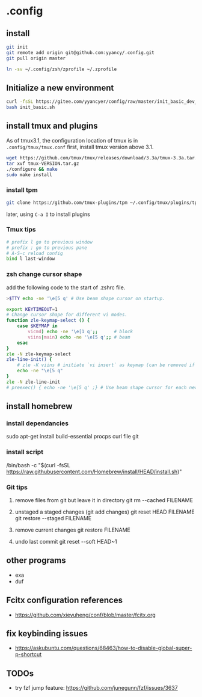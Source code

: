 # .config

## install
```bash
git init
git remote add origin git@github.com:yyancy/.config.git
git pull origin master

ln -sv ~/.config/zsh/zprofile ~/.zprofile
```

## Initialize a new environment

```bash
curl -fsSL https://gitee.com/yyancyer/config/raw/master/init_basic_dev_env.sh -o init_basic.sh
bash init_basic.sh
```

## install tmux and plugins

As of tmux3.1, the configuration location of tmux is in `.config/tmux/tmux.conf`
first, install tmux version above 3.1.

```bash
wget https://github.com/tmux/tmux/releases/download/3.3a/tmux-3.3a.tar.gz
tar xvf tmux-VERSION.tar.gz
./configure && make
sudo make install

```

### install tpm

```bash
git clone https://github.com/tmux-plugins/tpm ~/.config/tmux/plugins/tpm
```

later, using `C-a I` to install plugins

### Tmux tips

```bash
# prefix l go to previous window
# prefix ; go to previous pane
# A-S-c reload config
bind l last-window
```

### zsh change cursor shape

add the following code to the start of .zshrc file.
```zsh
>$TTY echo -ne '\e[5 q' # Use beam shape cursor on startup.

export KEYTIMEOUT=1
# Change cursor shape for different vi modes.
function zle-keymap-select () {
    case $KEYMAP in
        vicmd) echo -ne '\e[1 q';;      # block
        viins|main) echo -ne '\e[5 q';; # beam
    esac
}
zle -N zle-keymap-select
zle-line-init() {
    # zle -K viins # initiate `vi insert` as keymap (can be removed if `bindkey -V` has been set elsewhere)
    echo -ne "\e[5 q"
}
zle -N zle-line-init
# preexec() { echo -ne '\e[5 q' ;} # Use beam shape cursor for each new prompt.
```


## install homebrew

### install dependancies

sudo apt-get install build-essential procps curl file git

### install script

/bin/bash -c "$(curl -fsSL https://raw.githubusercontent.com/Homebrew/install/HEAD/install.sh)"

### Git tips

1. remove files from git but leave it in directory
   git rm --cached FILENAME

2. unstaged a staged changes (git add changes)
   git reset HEAD FILENAME
   git restore --staged FILENAME
3. remove current changes
   git restore FILENAME

4. undo last commit
   git reset --soft HEAD~1

## other programs

- exa
- duf


## Fcitx configuration references
- https://github.com/xieyuheng/conf/blob/master/fcitx.org 

## fix keybinding issues 
- https://askubuntu.com/questions/68463/how-to-disable-global-super-p-shortcut


## TODOs
- try fzf jump feature: https://github.com/junegunn/fzf/issues/3637
